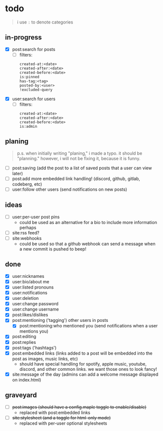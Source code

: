 # todo

> i use `:` to denote categories

## in-progress

- [x] post:search for posts
	- [ ] filters:
		```
		created-at:<date>
		created-after:<date>
		created-before:<date>
		is:pinned
		has-tag:<tag>
		posted-by:<user>
		!excluded-query
		```
- [x] user:search for users
	- [ ] filters:
		```
		created-at:<date>
		created-after:<date>
		created-before:<date>
		is:admin
		```

## planing

> p.s. when initially writing "planing," i made a typo. it should be "planning."
> however, i will not be fixing it, because it is funny.

- [ ] post:saving (add the post to a list of saved posts that a user can view later)
- [ ] post:add more embedded link handling! (discord, github, gitlab, codeberg, etc)
- [ ] user:follow other users (send notifications on new posts)

## ideas

- [ ] user:per-user post pins
	- could be used as an alternative for a bio to include more information perhaps
- [ ] site:rss feed?
- [ ] site:webhooks
	- could be used so that a github webhook can send a message when a new commit is pushed to beep!

## done

- [x] user:nicknames
- [x] user:bio/about me
- [x] user:listed pronouns
- [x] user:notifications
- [x] user:deletion
- [x] user:change password
- [x] user:change username
- [x] post:likes/dislikes
- [x] post:mentioning ('tagging') other users in posts
	- [x] post:mentioning:who mentioned you (send notifications when a user mentions you)
- [x] post:editing
- [x] post:replies
- [x] post:tags ('hashtags')
- [x] post:embedded links (links added to a post will be embedded into the post
as images, music links, etc)
	- should have special handling for spotify, apple music, youtube,
	discord, and other common links. we want those ones to look fancy!
- [x] site:message of the day (admins can add a welcome message displayed on index.html)

## graveyard

- [ ] ~~post:images (should have a config.maple toggle to enable/disable)~~
	- replaced with post:embedded links
- [ ] ~~site:stylesheet (and a toggle for html-only mode)~~
	- replaced with per-user optional stylesheets
